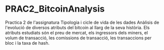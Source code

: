# PRAC2_BitcoinAnalysis
Practica 2 de l'assignatura Tipologia i cicle de vida de les dades
Anàlisis de l'evolució de diversos atributs del bitcoin al llarg de la seva història. Els atributs estudiats són el preu de mercat, els ingressors dels miners, el volum de transacció, les comissions de transacció, les transaccions per bloc i la taxa de hash.
